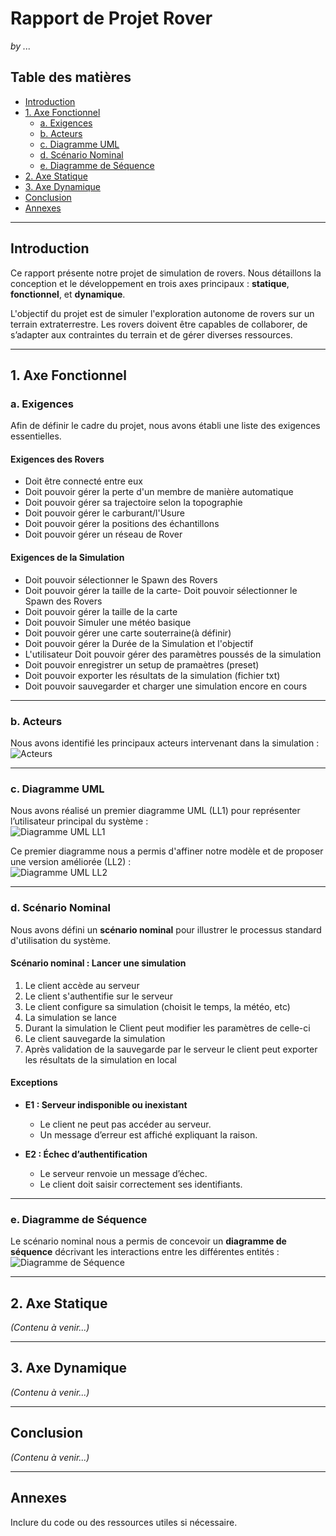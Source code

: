 # Rapport de Projet Rover  
*by ...*  

## Table des matières  
- [Introduction](#introduction)  
- [1. Axe Fonctionnel](#1-axe-statique)  
  - [a. Exigences](#a-exigences)  
  - [b. Acteurs](#b-acteurs)  
  - [c. Diagramme UML](#c-diagramme-uml)  
  - [d. Scénario Nominal](#d-scénario-nominal)  
  - [e. Diagramme de Séquence](#e-diagramme-de-séquence)  
- [2. Axe Statique](#2-axe-fonctionnel)  
- [3. Axe Dynamique](#3-axe-dynamique)  
- [Conclusion](#conclusion)  
- [Annexes](#annexes)  

---

## Introduction  
Ce rapport présente notre projet de simulation de rovers. Nous détaillons la conception et le développement en trois axes principaux : **statique**, **fonctionnel**, et **dynamique**.  

L'objectif du projet est de simuler l'exploration autonome de rovers sur un terrain extraterrestre. Les rovers doivent être capables de collaborer, de s’adapter aux contraintes du terrain et de gérer diverses ressources.  

---

## 1. Axe Fonctionnel  

### a. Exigences  
Afin de définir le cadre du projet, nous avons établi une liste des exigences essentielles.  

#### **Exigences des Rovers**  
- Doit être connecté entre eux
- Doit pouvoir gérer la perte d'un membre de manière automatique
- Doit pouvoir gérer sa trajectoire selon la topographie
- Doit pouvoir gérer le carburant/l'Usure
- Doit pouvoir gérer la positions des échantillons
- Doit pouvoir gérer un réseau de Rover

#### **Exigences de la Simulation**  
- Doit pouvoir sélectionner le Spawn des Rovers
- Doit pouvoir gérer la taille de la carte- Doit pouvoir sélectionner le Spawn des Rovers
- Doit pouvoir gérer la taille de la carte
- Doit pouvoir Simuler une météo basique
- Doit pouvoir gérer une carte souterraine(à définir)
- Doit pouvoir gérer la Durée de la Simulation et l'objectif
- L'utilisateur Doit pouvoir gérer des paramètres poussés de la simulation
- Doit pouvoir enregistrer un setup de pramaètres (preset)
- Doit pouvoir exporter les résultats de la simulation (fichier txt)
- Doit pouvoir sauvegarder et charger une simulation encore en cours

---

### b. Acteurs  
Nous avons identifié les principaux acteurs intervenant dans la simulation :  
![Acteurs](./imageRendu/Acteur.png)  

---

### c. Diagramme UML  
Nous avons réalisé un premier diagramme UML (LL1) pour représenter l’utilisateur principal du système :  
![Diagramme UML LL1](./imageRendu/UMLRoverUserV1.png)  

Ce premier diagramme nous a permis d'affiner notre modèle et de proposer une version améliorée (LL2) :  
![Diagramme UML LL2](./imageRendu/UMLRoverUserV2.png)  

---

### d. Scénario Nominal  
Nous avons défini un **scénario nominal** pour illustrer le processus standard d'utilisation du système.  

#### **Scénario nominal : Lancer une simulation**  
1. Le client accède au serveur
2. Le client s'authentifie sur le serveur 
3. Le client configure sa simulation (choisit le temps, la météo, etc)
4. La simulation se lance
5. Durant la simulation le Client peut modifier les paramètres de celle-ci
6. Le client sauvegarde la simulation
7. Après validation de la sauvegarde par le serveur le client peut exporter les résultats de la simulation en local

#### **Exceptions**  
- **E1 : Serveur indisponible ou inexistant**  
  - Le client ne peut pas accéder au serveur.  
  - Un message d’erreur est affiché expliquant la raison.  

- **E2 : Échec d’authentification**  
  - Le serveur renvoie un message d’échec.  
  - Le client doit saisir correctement ses identifiants.  

---

### e. Diagramme de Séquence  
Le scénario nominal nous a permis de concevoir un **diagramme de séquence** décrivant les interactions entre les différentes entités :  
![Diagramme de Séquence](./imageRendu/DiagrammeSequence.png)  

---

## 2. Axe Statique
*(Contenu à venir...)*  

---

## 3. Axe Dynamique  
*(Contenu à venir...)*  

---

## Conclusion  
*(Contenu à venir...)*  

---

## Annexes  
Inclure du code ou des ressources utiles si nécessaire.  

